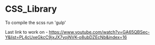 # CSS_Library

To compile the scss run 'gulp'

Last link to work on - https://www.youtube.com/watch?v=GA65QBSec-Y&list=PL4cUxeGkcC9jxJX7vojNVK-o8ubDZEcNb&index=16
